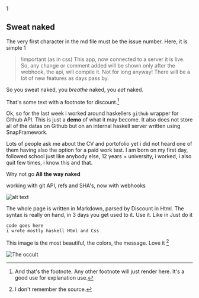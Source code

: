 1

Sweat naked
-----------

The very first character in the md file must be the issue number. Here, it is simple 1

>!important (as in css)
>This app, now connected to a server it is live. So, any change or comment added will be shown only after the webhook, the api, will compile it.
>Not for long anyway! There will be a lot of new features as days pass by.

So you sweat naked, you *breathe* naked, you _eat_ naked.

That's some text with a footnote for discount.[^1]

Ok, so for the last week i worked around haskellers `github` wrapper for Github API.
This is just a __demo__ of what it may become. It also does not store all of the datas on Github but on an internal haskell server written using SnapFramework.

Lots of people ask me about the CV and portofolio yet i did not heard one of them having also the option for a paid work test.
I am born on my first day, followed school just like anybody else, 12 years + university, i worked, i also quit few times, i know this and that.

Why not go **All the way naked**

working with git API, refs and SHA's, now with webhooks

![alt text](london.jpg "Logo Title Text 1")

The whole page is written in Markdown, parsed by Discount in Html. The syntax is really on hand, in 3 days you get used to it.
Use it. Like in Just do it

	code goes here
	i wrote mostly haskell Html and Css 

This image is the most beautiful, the colors, the message. Love it [^2]
[^2]: I don't remember the source.

![The occult](occult.jpg)


[^1]: And that's the footnote. Any other footnote will just render here. It's a good use for explanation use.


